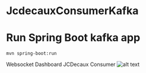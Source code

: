# JcdecauxConsumerKafka

# Run Spring Boot kafka app
    mvn spring-boot:run

Websocket Dashboard JCDecaux Consumer
![alt text](https://fouomene.com/consumerdashboard.jpg) 
